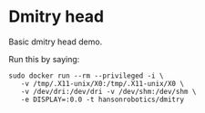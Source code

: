 
Dmitry head
===========

Basic dmitry head demo.

Run this by saying:
```
sudo docker run --rm --privileged -i \
   -v /tmp/.X11-unix/X0:/tmp/.X11-unix/X0 \
   -v /dev/dri:/dev/dri -v /dev/shm:/dev/shm \
   -e DISPLAY=:0.0 -t hansonrobotics/dmitry
```

